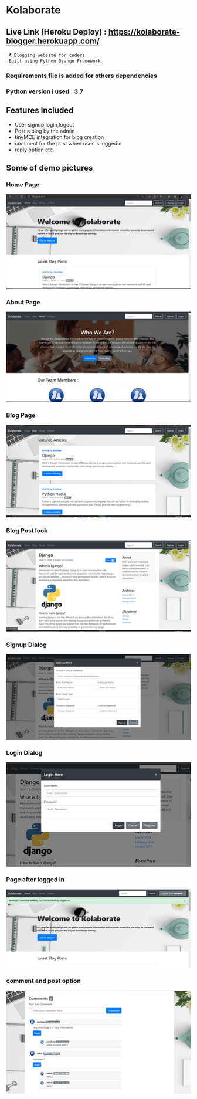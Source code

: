 # Kolaborate

## Live Link (Heroku Deploy) : https://kolaborate-blogger.herokuapp.com/
```
 A Blogging website for coders
 Built using Python Django Framework
```

### Requirements file is added for others dependencies
### Python version i used : 3.7

## Features Included
* User signup,login,logout
* Post a blog by the admin
* tinyMCE integration for blog creation
* comment for the post when user is loggedin
* reply option etc.


## Some of demo pictures 
### Home Page
![front](https://github.com/Coderode/Images/blob/master/blogger(kolaborate)/front.JPG)

### About Page
![about](https://github.com/Coderode/Images/blob/master/blogger(kolaborate)/aboutpage.JPG)

### Blog Page
![blog](https://github.com/Coderode/Images/blob/master/blogger(kolaborate)/blog.JPG)

### Blog Post look
![blogpost](https://github.com/Coderode/Images/blob/master/blogger(kolaborate)/blogpost.JPG)

### Signup Dialog
![signup](https://github.com/Coderode/Images/blob/master/blogger(kolaborate)/signup.JPG)

### Login Dialog
![login](https://github.com/Coderode/Images/blob/master/blogger(kolaborate)/login.JPG)

### Page after logged in
![loggedin](https://github.com/Coderode/Images/blob/master/blogger(kolaborate)/loggedin.JPG)

### comment and post option
![comment and post](https://github.com/Coderode/Images/blob/master/blogger(kolaborate)/comment-and-post.JPG)


